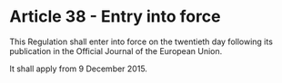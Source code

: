 # Article 38 - Entry into force


This Regulation shall enter into force on the twentieth day following its publication in the Official Journal of the European Union.

It shall apply from 9 December 2015.
